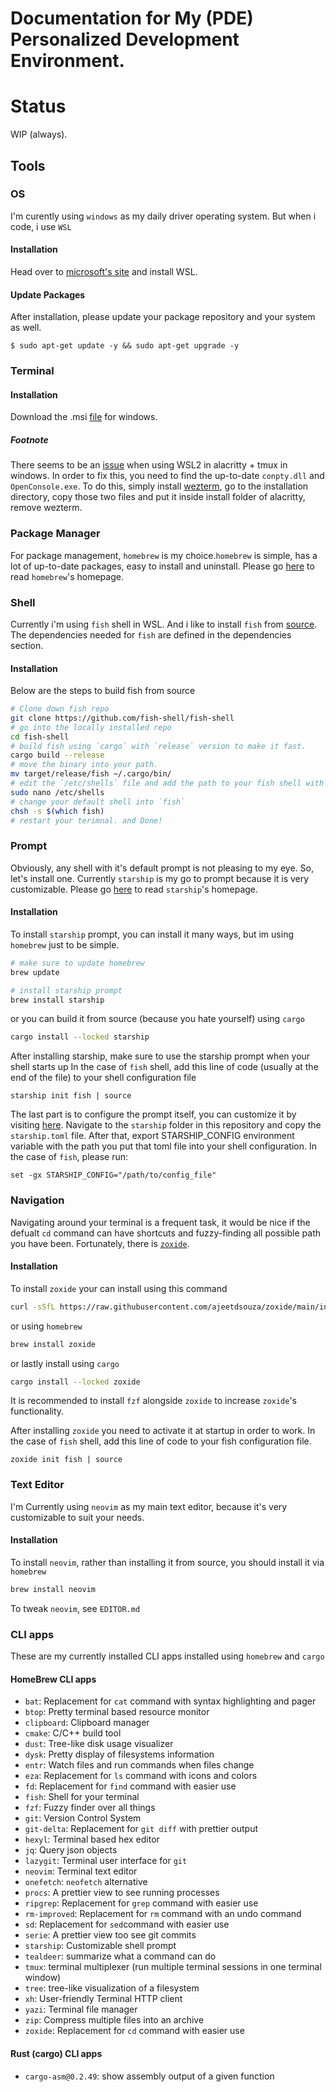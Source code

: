 # Documentation for My (PDE) Personalized Development Environment. 

# Status
WIP (always).

## Tools 

### OS 
I'm curently using `windows` as my daily driver operating system. But when i code, i use `WSL` 

#### Installation
Head over to [microsoft's site](https://learn.microsoft.com/en-us/windows/wsl/install) and install WSL.

#### Update Packages 
After installation, please update your package repository and your system as well.
```
$ sudo apt-get update -y && sudo apt-get upgrade -y
```


### Terminal 

#### Installation
Download the .msi [file](https://github.com/alacritty/alacritty/releases/download/v0.15.1/Alacritty-v0.15.1-installer.msi) for windows.

##### Footnote 
There seems to be an [issue](https://www.reddit.com/r/tmux/comments/1fluve2/comment/lo61r4o/?utm_source=share&utm_medium=web3x&utm_name=web3xcss&utm_term=1&utm_content=share_button)
when using WSL2 in alacritty + tmux in windows. In order to fix this, you need to find the up-to-date `conpty.dll` and `OpenConsole.exe`. To do this, 
simply install [wezterm](https://wezterm.org/), go to the installation directory, copy those two files and put it inside install folder of alacritty, remove wezterm.



### Package Manager
For package management, `homebrew` is my choice.`homebrew` is simple, has a lot of up-to-date packages, easy to install and uninstall.
Please go [here](https://brew.sh/) to read `homebrew`'s homepage.


### Shell

Currently i'm using `fish` shell in WSL. And i like to install `fish` from [source](https://github.com/fish-shell/fish-shell).
The dependencies needed for `fish` are defined in the dependencies section.

#### Installation
Below are the steps to build fish from source

```sh
# Clone down fish repo
git clone https://github.com/fish-shell/fish-shell
# go into the locally installed repo
cd fish-shell
# build fish using `cargo` with `release` version to make it fast.
cargo build --release
# move the binary into your path.
mv target/release/fish ~/.cargo/bin/
# edit the `/etc/shells` file and add the path to your fish shell with your editor of choice
sudo nano /etc/shells 
# change your default shell into `fish` 
chsh -s $(which fish)
# restart your terimnal. and Done!
```


### Prompt

Obviously, any shell with it's default prompt is not pleasing to my eye. So, let's install one. Currently `starship` is my go to prompt
because it is very customizable. Please go [here](https://starship.rs/) to read `starship`'s homepage.

#### Installation
To install `starship` prompt, you can install it many ways, but im using `homebrew` just to be simple.
```sh
# make sure to update homebrew
brew update

# install starship prompt 
brew install starship
```

or you can build it from source (because you hate yourself) using `cargo`

```sh
cargo install --locked starship
```

After installing starship, make sure to use the starship prompt when your shell starts up
In the case of `fish` shell, add this line of code (usually at the end of the file) to your shell configuration file

```fish
starship init fish | source
```

The last part is to configure the prompt itself, you can customize it by visiting [here](https://starship.rs/config/).
Navigate to the `starship` folder in this repository and copy the `starship.toml` file. After that, export STARSHIP_CONFIG
environment variable with the path you put that toml file into your shell configuration. In the case of `fish`, please run:

```fish
set -gx STARSHIP_CONFIG="/path/to/config_file"
```
### Navigation
Navigating around your terminal is a frequent task, it would be nice if the defualt `cd` command can have shortcuts and 
fuzzy-finding all possible path you have been. Fortunately, there is [`zoxide`](https://github.com/ajeetdsouza/zoxide).

#### Installation
To install `zoxide` your can install using this command 

```sh
curl -sSfL https://raw.githubusercontent.com/ajeetdsouza/zoxide/main/install.sh | sh
```

or using `homebrew`

```sh
brew install zoxide
```

or lastly install using `cargo`

```sh
cargo install --locked zoxide
```
It is recommended to install `fzf` alongside `zoxide` to increase `zoxide`'s functionality.

After installing `zoxide` you need to activate it at startup in order to work. In the case of `fish` shell, add this line of code
to your fish configuration file.

```fish
zoxide init fish | source
```

### Text Editor
I'm Currently using `neovim` as my main text editor, because it's very customizable to suit your needs.

#### Installation
To install `neovim`, rather than installing it from source, you should install it via `homebrew`
```sh
brew install neovim
```

To tweak `neovim`, see `EDITOR.md`

### CLI apps
These are my currently installed CLI apps installed using `homebrew` and `cargo`

#### HomeBrew CLI apps
- `bat`: Replacement for `cat` command with syntax highlighting and pager
- `btop`: Pretty terminal based resource monitor 
- `clipboard`: Clipboard manager
- `cmake`: C/C++ build tool
- `dust`: Tree-like disk usage visualizer
- `dysk`: Pretty display of filesystems information
- `entr`: Watch files and run commands when files change
- `eza`: Replacement for `ls` command with icons and colors
- `fd`: Replacement for `find` command with easier use
- `fish`: Shell for your terminal
- `fzf`: Fuzzy finder over all things
- `git`: Version Control System
- `git-delta`: Replacement for `git diff` with prettier output
- `hexyl`: Terminal based hex editor
- `jq`: Query json objects
- `lazygit`: Terminal user interface for `git`
- `neovim`: Terminal text editor
- `onefetch`: `neofetch` alternative
- `procs`: A prettier view to see running processes 
- `ripgrep`: Replacement for `grep` command with easier use
- `rm-improved`: Replacement for `rm` command with an undo command
- `sd`: Replacement for `sed`command with easier use
- `serie`: A prettier view too see git commits 
- `starship`: Customizable shell prompt
- `tealdeer`: summarize what a command can do
- `tmux`: terminal multiplexer (run multiple terminal sessions in one terminal window)
- `tree`: tree-like visualization of a filesystem
- `xh`: User-friendly Terminal HTTP client
- `yazi`: Terminal file manager
- `zip`: Compress multiple files into an archive 
- `zoxide`: Replacement for `cd` command with easier use

#### Rust (cargo) CLI apps
- `cargo-asm@0.2.49`: show assembly output of a given function

